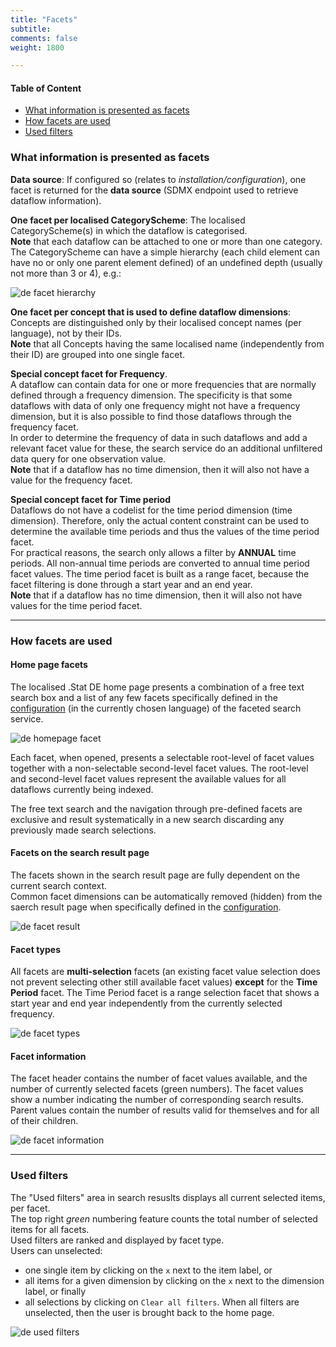 ```yaml
---
title: "Facets"
subtitle: 
comments: false
weight: 1800

---
```


#### Table of Content
- [What information is presented as facets](#what-information-is-presented-as-facets)
- [How facets are used](#how-facets-are-used)
- [Used filters](#used-filters)

### What information is presented as facets
**Data source**: If configured so (relates to *installation/configuration*), one facet is returned for the **data source** (SDMX endpoint used to retrieve dataflow information).  

**One facet per localised CategoryScheme**: The localised CategoryScheme(s) in which the dataflow is categorised.  
**Note** that each dataflow can be attached to one or more than one category.  
The CategoryScheme can have a simple hierarchy (each child element can have no or only one parent element defined) of an undefined depth (usually not more than 3 or 4), e.g.:

![de facet hierarchy](/images/de-facet-1.png)

**One facet per concept that is used to define dataflow dimensions**: Concepts are distinguished only by their localised concept names (per language), not by their IDs.  
**Note** that all Concepts having the same localised name (independently from their ID) are grouped into one single facet.  

**Special concept facet for Frequency**.  
A dataflow can contain data for one or more frequencies that are normally defined through a frequency dimension. The specificity is that some dataflows with data of only one frequency might not have a frequency dimension, but it is also possible to find those dataflows through the frequency facet.  
In order to determine the frequency of data in such dataflows and add a relevant facet value for these, the search service do an additional unfiltered data query for one observation value.  
**Note** that if a dataflow has no time dimension, then it will also not have a value for the frequency facet.  

**Special concept facet for Time period**  
Dataflows do not have a codelist for the time period dimension (time dimension). Therefore, only the actual content constraint can be used to determine the available time periods and thus the values of the time period facet.  
For practical reasons, the search only allows a filter by **ANNUAL** time periods. All non-annual time periods are converted to annual time period facet values. The time period facet is built as a range facet, because the facet filtering is done through a start year and an end year.  
**Note** that if a dataflow has no time dimension, then it will also not have values for the time period facet.  

---

### How facets are used
#### Home page facets
The localised .Stat DE home page presents a combination of a free text search box and a list of any few facets specifically defined in the [configuration](https://sis-cc.gitlab.io/dotstatsuite-documentation/configurations/de-configuration/) (in the currently chosen language) of the faceted search service.  

![de homepage facet](/images/de-facet-2.png)

Each facet, when opened, presents a selectable root-level of facet values together with a non-selectable second-level facet values. The root-level and second-level facet values represent the available values for all dataflows currently being indexed.  

The free text search and the navigation through pre-defined facets are exclusive and result systematically in a new search discarding any previously made search selections.

#### Facets on the search result page
The facets shown in the search result page are fully dependent on the current search context.  
Common facet dimensions can be automatically removed (hidden) from the saerch result page when specifically defined in the [configuration](https://sis-cc.gitlab.io/dotstatsuite-documentation/configurations/de-configuration/).

![de facet result](/images/de-facet-3.png)

#### Facet types
All facets are **multi-selection** facets (an existing facet value selection does not prevent selecting other still available facet values) **except** for the **Time Period** facet. The Time Period facet is a range selection facet that shows a start year and end year independently from the currently selected frequency.  

![de facet types](/images/de-facet-4.png)

#### Facet information
The facet header contains the number of facet values available, and the number of currently selected facets (green numbers). The facet values show a number indicating the number of corresponding search results. Parent values contain the number of results valid for themselves and for all of their children.  

![de facet information](/images/de-facet-5.png)

---

### Used filters
The "Used filters" area in search resuslts displays all current selected items, per facet.  
The top right *green* numbering feature counts the total number of selected items for all facets.  
Used filters are ranked and displayed by facet type.  
Users can unselected:
* one single item by clicking on the `x` next to the item label, or
* all items for a given dimension by clicking on the `x` next to the dimension label, or finally 
* all selections by clicking on `Clear all filters`. When all filters are unselected, then the user is brought back to the home page.

![de used filters](/images/de-facet-6.png)
